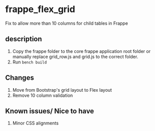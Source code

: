 # frappe_flex_grid
Fix to allow more than 10 columns for child tables in Frappe

## description

1. Copy the frappe folder to the core frappe application root folder or manually replace grid_row.js and grid.js to the correct folder. 
2.  Run `bench build`

## Changes

1. Move from Bootstrap's grid layout to Flex layout 
2. Remove 10 column validation 

## Known issues/ Nice to have


1. Minor CSS alignments 
